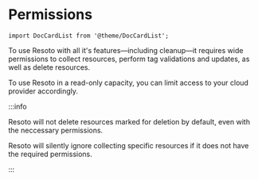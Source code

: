 # Permissions

```mdx-code-block
import DocCardList from '@theme/DocCardList';
```

To use Resoto with all it's features—including cleanup—it requires wide permissions to collect resources, perform tag validations and updates, as well as delete resources.

To use Resoto in a read-only capacity, you can limit access to your cloud provider accordingly.

:::info

Resoto will not delete resources marked for deletion by default, even with the neccessary permissions.

Resoto will silently ignore collecting specific resources if it does not have the required permissions.

:::

<DocCardList />
